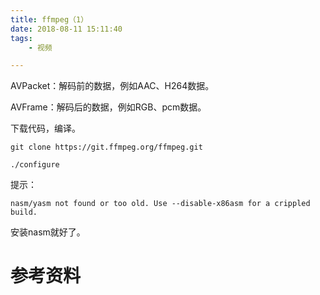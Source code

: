 ```yaml
---
title: ffmpeg（1）
date: 2018-08-11 15:11:40
tags:
	- 视频

---
```




AVPacket：解码前的数据，例如AAC、H264数据。

AVFrame：解码后的数据，例如RGB、pcm数据。



下载代码，编译。

```
git clone https://git.ffmpeg.org/ffmpeg.git
```



```
./configure 
```

提示：

```
nasm/yasm not found or too old. Use --disable-x86asm for a crippled build.
```

安装nasm就好了。



# 参考资料

